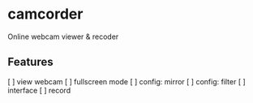 # camcorder

Online webcam viewer & recoder

## Features
[ ] view webcam
[ ] fullscreen mode
[ ] config: mirror
[ ] config: filter
[ ] interface
[ ] record